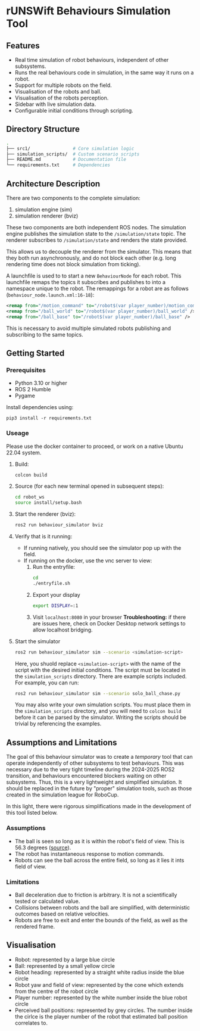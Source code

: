 
# rUNSWift Behaviours Simulation Tool

## Features
- Real time simulation of robot behaviours, independent of other subsystems.
- Runs the real behaviours code in simulation, in the same way it runs on a robot.
- Support for multiple robots on the field.
- Visualisation of the robots and ball.
- Visualisation of the robots perception.
- Sidebar with live simulation data.
- Configurable initial conditions through scripting.

## Directory Structure
```bash
.
├── src1/                # Core simulation logic
├── simulation_scripts/  # Custom scenario scripts
├── README.md            # Documentation file
└── requirements.txt     # Dependencies
```

## Architecture Description
There are two components to the complete simulation:
1. simulation engine (sim)
2. simulation renderer (bviz)

These two components are both independent ROS nodes. The simulation engine publishes the simulation state to
the `/simulation/state` topic. The renderer subscribes to `/simulation/state` and renders the state provided.

This allows us to decouple the renderer from the simulator. This means that they both run asynchronously, and do not block each other (e.g. long rendering time does not block simulation from ticking).

A launchfile is used to to start a new `BehaviourNode` for each robot. This launchfile remaps the topics it subscribes
and publishes to into a namespace unique to the robot. The remappings for a robot are as follows
(`behaviour_node.launch.xml:16-18`):
```xml
<remap from="/motion_command" to="/robot$(var player_number)/motion_command" />
<remap from="/ball_world" to="/robot$(var player_number)/ball_world" />
<remap from="/ball_base" to="/robot$(var player_number)/ball_base" />
```

This is necessary to avoid multiple simulated robots publishing and subscribing to the same topics.

## Getting Started
### Prerequisites
- Python 3.10 or higher
- ROS 2 Humble
- Pygame

Install dependencies using:
```
pip3 install -r requirements.txt
```

### Useage
Please use the docker container to proceed, or work on a native Ubuntu 22.04 system.
1. Build:
	```bash
	colcon build
	```
2. Source (for each new terminal opened in subsequent steps):
	```bash
	cd robot_ws
	source install/setup.bash
	```
3. Start the renderer (bviz):
	```bash
	ros2 run behaviour_simulator bviz
	```
4. Verify that is it running:
	- If running natively, you should see the simulator pop up with the field.
	- If running on the docker, use the vnc server to view:
		1.  Run the entryfile:
			```bash
			cd
			./entryfile.sh
			```
		2. Export your display
			```bash
			export DISPLAY=:1
			```
		3. Visit `localhost:8080` in your browser
			**Troubleshooting:** if there are issues here, check on Docker Desktop network settings to allow localhost bridging.

5. Start the simulator
	```bash
	ros2 run behaviour_simulator sim --scenario <simulation-script>
	```
	Here, you shuold replace `<simulation-script>` with the name of the script with the desired initial conditions. The script must be located in the `simulation_scripts` directory. There are example scripts included. For example, you can run:
	```bash
	ros2 run behaviour_simulator sim --scenario solo_ball_chase.py
	```
	You may also write your own simulation scripts. You must place them in the `simulation_scripts` directory, and you will need to `colcon build` before it can be parsed by the simulator. Writing the scripts should be trivial by referencing the examples.

## Assumptions and Limitations
The goal of this behaviour simulator was to create a _temporary_ tool that can operate independently of other subsystems to test behaviours. This was necessary due to the very tight timeline during the 2024-2025 ROS2 transition, and behaviours encountered blockers waiting on other subsystems. Thus, this is a very lightweight and simplified simulation. It should be replaced in the future by "proper" simulation tools, such as those created in the simulation league for RoboCup.

In this light, there were rigorous simplifications made in the development of this tool listed below.

### Assumptions
- The ball is seen so long as it is within the robot's field of view. This is 56.3 degrees ([source](https://github.com/UNSWComputing/rUNSWift/blob/42ab6e305afaa6e27b93694312792b81d1c38be1/robot/perception/vision/VisionDefinitions.hpp#L60-L64)).
- The robot has instantaneous response to motion commands.
- Robots can see the ball across the entire field, so long as it lies it ints field of view.

### Limitations
- Ball deceleration due to friction is arbitrary. It is not a scientifically tested or calculated value.
- Collisions between robots and the ball are simplified, with deterministic outcomes based on relative velocities.
- Robots are free to exit and enter the bounds of the field, as well as the rendered frame.

## Visualisation
- Robot: represented by a large blue circle
- Ball: represented by a small yellow circle
- Robot heading: represented by a straight white radius inside the blue circle
- Robot yaw and field of view: represented by the cone which extends from the centre of the robot circle
- Player number: represented by the white number inside the blue robot circle
- Perceived ball positions: represented by grey circles. The number inside the cirlce is the player number of the robot that estimated ball position correlates to.
